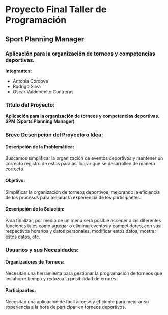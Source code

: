 # Proyecto Final Taller de Programación

## Sport Planning Manager 

### Aplicación para la organización de torneos y competencias deportivas.

**Integrantes:**  
- Antonia Córdova  
- Rodrigo Silva  
- Oscar Valdebenito Contreras


### Título del Proyecto:
**Aplicación para la organización de torneos y competencias deportivas.**  
**SPM (Sports Planning Manager)**

### Breve Descripción del Proyecto o Idea:

#### Descripción de la Problemática:
Buscamos simplificar la organización de eventos deportivos y mantener un correcto registro de estos para así lograr que se desarrollen de manera correcta.

#### Objetivo:
Simplificar la organización de torneos deportivos, mejorando la eficiencia de los procesos para mejorar la experiencia de los participantes.

#### Descripción de la Solución:
Para finalizar, por medio de un menú será posible acceder a las diferentes funciones tales como agregar o eliminar eventos y competidores, con sus respectivos horarios y datos personales, modificar estos datos, mostrar estos datos, etc.


### Usuarios y sus Necesidades:

#### Organizadores de Torneos:
Necesitan una herramienta para gestionar la programación de torneos que les ahorre tiempo y reduzca la posibilidad de errores.

#### Participantes:
Necesitan una aplicación de fácil acceso y eficiente para mejorar su experiencia a la hora de participar en torneos deportivos.
 

